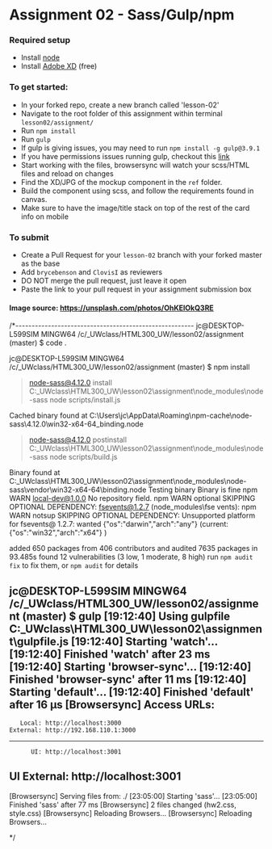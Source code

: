 # Assignment 02 - Sass/Gulp/npm

### Required setup
- Install [node](https://nodejs.org/en/)
- Install [Adobe XD](https://www.adobe.com/products/xd.html) (free)

### To get started:
-	In your forked repo, create a new branch called 'lesson-02'
-   Navigate to the root folder of this assignment within terminal `lesson02/assignment/`
-   Run `npm install`
-   Run `gulp`
-   If gulp is giving issues, you may need to run `npm install -g gulp@3.9.1` 
-	If you have permissions issues running gulp, checkout this [link](https://stackoverflow.com/questions/50258901/cannot-find-module-gulp-sass)
-   Start working with the files, browsersync will watch your scss/HTML files and reload on changes
- Find the XD/JPG of the mockup component in the `ref` folder.
- Build the component using scss, and follow the requirements found in canvas.
- Make sure to have the image/title stack on top of the rest of the card info on mobile

### To submit
- Create a Pull Request for your `lesson-02` branch with your forked master as the base
- Add `brycebenson` and `ClovisI` as reviewers
- DO NOT merge the pull request, just leave it open
- Paste the link to your pull request in your assignment submission box


#### Image source: https://unsplash.com/photos/OhKElOkQ3RE



/*-------------------------------------------------------
jc@DESKTOP-L599SIM MINGW64 /c/_UWclass/HTML300_UW/lesson02/assignment (master)
$ code .

jc@DESKTOP-L599SIM MINGW64 /c/_UWclass/HTML300_UW/lesson02/assignment (master)
$ npm install

> node-sass@4.12.0 install C:\_UWclass\HTML300_UW\lesson02\assignment\node_modules\node-sass
> node scripts/install.js

Cached binary found at C:\Users\jc\AppData\Roaming\npm-cache\node-sass\4.12.0\win32-x64-64_binding.node

> node-sass@4.12.0 postinstall C:\_UWclass\HTML300_UW\lesson02\assignment\node_modules\node-sass
> node scripts/build.js

Binary found at C:\_UWclass\HTML300_UW\lesson02\assignment\node_modules\node-sass\vendor\win32-x64-64\binding.node
Testing binary
Binary is fine
npm WARN local-dev@1.0.0 No repository field.
npm WARN optional SKIPPING OPTIONAL DEPENDENCY: fsevents@1.2.7 (node_modules\fse                          vents):
npm WARN notsup SKIPPING OPTIONAL DEPENDENCY: Unsupported platform for fsevents@                          1.2.7: wanted {"os":"darwin","arch":"any"} (current: {"os":"win32","arch":"x64"}                          )

added 650 packages from 406 contributors and audited 7635 packages in 93.485s
found 12 vulnerabilities (3 low, 1 moderate, 8 high)
  run `npm audit fix` to fix them, or `npm audit` for details

jc@DESKTOP-L599SIM MINGW64 /c/_UWclass/HTML300_UW/lesson02/assignment (master)
$ gulp
[19:12:40] Using gulpfile C:\_UWclass\HTML300_UW\lesson02\assignment\gulpfile.js
[19:12:40] Starting 'watch'...
[19:12:40] Finished 'watch' after 23 ms
[19:12:40] Starting 'browser-sync'...
[19:12:40] Finished 'browser-sync' after 11 ms
[19:12:40] Starting 'default'...
[19:12:40] Finished 'default' after 16 μs
[Browsersync] Access URLs:
 --------------------------------------
       Local: http://localhost:3000
    External: http://192.168.110.1:3000
 --------------------------------------
          UI: http://localhost:3001
 UI External: http://localhost:3001
 --------------------------------------
[Browsersync] Serving files from: ./
[23:05:00] Starting 'sass'...
[23:05:00] Finished 'sass' after 77 ms
[Browsersync] 2 files changed (hw2.css, style.css)
[Browsersync] Reloading Browsers...
[Browsersync] Reloading Browsers...


*/